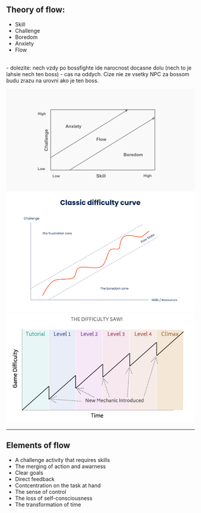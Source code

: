 ## Theory of flow:

- Skill
- Challenge
- Boredom
- Anxiety
- Flow
<br>
- dolezite: nech vzdy po bossfighte ide narocnost docasne dolu (nech to je lahsie nech ten boss) - cas na oddych. Cize nie ze vsetky NPC za bossom budu zrazu na urovni ako je ten boss.

![theory of flow](./images/theory-of-flow.png)
![theory of flow](./images/theory-of-flow-1.png)
![theory of flow](./images/theory-of-flow-2.png)

---

## Elements of flow

- A challenge activity that requires skills
- The merging of action and awarness
- Clear goals
- Direct feedback
- Contcentration on the task at hand
- The sense of control
- The loss of self-consciousness
- The transformation of time